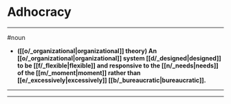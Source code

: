 # Adhocracy
---
#noun
- **([[o/_organizational|organizational]] theory) An [[o/_organizational|organizational]] system [[d/_designed|designed]] to be [[f/_flexible|flexible]] and responsive to the [[n/_needs|needs]] of the [[m/_moment|moment]] rather than [[e/_excessively|excessively]] [[b/_bureaucratic|bureaucratic]].**
---
---
